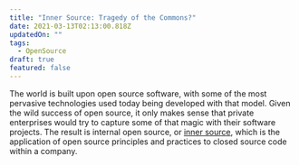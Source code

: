```yaml
---
title: "Inner Source: Tragedy of the Commons?"
date: 2021-03-13T02:13:00.818Z
updatedOn: ""
tags:
  - OpenSource
draft: true
featured: false
---
```

The world is built upon open source software, with some of the most pervasive technologies used today being developed with that model.  Given the wild success of open source, it only makes sense that private enterprises would try to capture some of that magic with their software projects.  The result is internal open source, or [inner source](https://en.wikipedia.org/wiki/Inner_source), which is the application of open source principles and practices to closed source code within a company.